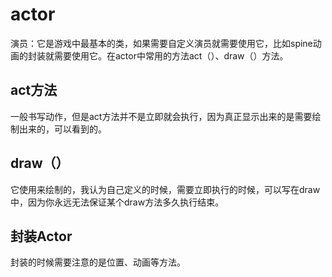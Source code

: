 # actor

演员：它是游戏中最基本的类，如果需要自定义演员就需要使用它，比如spine动画的封装就需要使用它。在actor中常用的方法act（）、draw（）方法。

## act方法

一般书写动作，但是act方法并不是立即就会执行，因为真正显示出来的是需要绘制出来的，可以看到的。

## draw（）

它使用来绘制的，我认为自己定义的时候，需要立即执行的时候，可以写在draw中，因为你永远无法保证某个draw方法多久执行结束。



## 封装Actor

封装的时候需要注意的是位置、动画等方法。